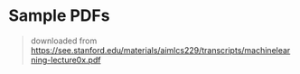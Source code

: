 # Sample PDFs
> downloaded from https://see.stanford.edu/materials/aimlcs229/transcripts/machinelearning-lecture0x.pdf